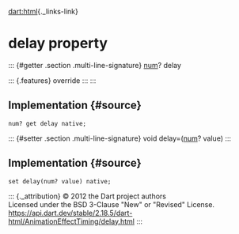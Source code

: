 [dart:html](../../dart-html/dart-html-library){._links-link}

delay property
==============

::: {#getter .section .multi-line-signature}
[num](../../dart-core/num-class)? delay

::: {.features}
override
:::
:::

Implementation {#source}
--------------

``` {.language-dart data-language="dart"}
num? get delay native;
```

::: {#setter .section .multi-line-signature}
void delay=([num](../../dart-core/num-class)? value)
:::

Implementation {#source}
--------------

``` {.language-dart data-language="dart"}
set delay(num? value) native;
```

::: {._attribution}
© 2012 the Dart project authors\
Licensed under the BSD 3-Clause \"New\" or \"Revised\" License.\
<https://api.dart.dev/stable/2.18.5/dart-html/AnimationEffectTiming/delay.html>
:::
